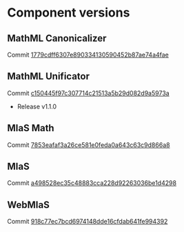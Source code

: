 # Component versions

## MathML Canonicalizer

Commit [1779cdff6307e890334130590452b87ae74a4fae](https://github.com/michal-ruzicka/MathMLCan/commit/1779cdff6307e890334130590452b87ae74a4fae)


## MathML Unificator

Commit [c150445f97c307714c21513a5b29d082d9a5973a](https://github.com/michal-ruzicka/MathMLUnificator/commit/c150445f97c307714c21513a5b29d082d9a5973a)
  
 * Release v1.1.0


## MIaS Math

Commit [7853eafaf3a26ce581e0feda0a643c63c9d866a8](https://github.com/martinliska/MIaSMath/commit/7853eafaf3a26ce581e0feda0a643c63c9d866a8)


## MIaS

Commit [a498528ec35c48883cca228d92263036be1d4298](https://github.com/martinliska/MIaS/commit/a498528ec35c48883cca228d92263036be1d4298)


## WebMIaS

Commit [918c77ec7bcd6974148dde16cfdab641fe994392](https://github.com/martinliska/WebMIaS/commit/918c77ec7bcd6974148dde16cfdab641fe994392)

